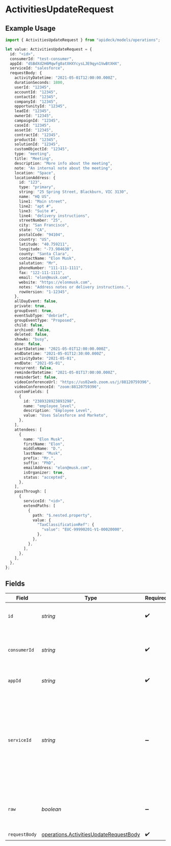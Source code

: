 # ActivitiesUpdateRequest

## Example Usage

```typescript
import { ActivitiesUpdateRequest } from "apideck/models/operations";

let value: ActivitiesUpdateRequest = {
  id: "<id>",
  consumerId: "test-consumer",
  appId: "dSBdXd2H6Mqwfg0atXHXYcysLJE9qyn1VwBtXHX",
  serviceId: "salesforce",
  requestBody: {
    activityDatetime: "2021-05-01T12:00:00.000Z",
    durationSeconds: 1800,
    userId: "12345",
    accountId: "12345",
    contactId: "12345",
    companyId: "12345",
    opportunityId: "12345",
    leadId: "12345",
    ownerId: "12345",
    campaignId: "12345",
    caseId: "12345",
    assetId: "12345",
    contractId: "12345",
    productId: "12345",
    solutionId: "12345",
    customObjectId: "12345",
    type: "meeting",
    title: "Meeting",
    description: "More info about the meeting",
    note: "An internal note about the meeting",
    location: "Space",
    locationAddress: {
      id: "123",
      type: "primary",
      string: "25 Spring Street, Blackburn, VIC 3130",
      name: "HQ US",
      line1: "Main street",
      line2: "apt #",
      line3: "Suite #",
      line4: "delivery instructions",
      streetNumber: "25",
      city: "San Francisco",
      state: "CA",
      postalCode: "94104",
      country: "US",
      latitude: "40.759211",
      longitude: "-73.984638",
      county: "Santa Clara",
      contactName: "Elon Musk",
      salutation: "Mr",
      phoneNumber: "111-111-1111",
      fax: "122-111-1111",
      email: "elon@musk.com",
      website: "https://elonmusk.com",
      notes: "Address notes or delivery instructions.",
      rowVersion: "1-12345",
    },
    allDayEvent: false,
    private: true,
    groupEvent: true,
    eventSubType: "debrief",
    groupEventType: "Proposed",
    child: false,
    archived: false,
    deleted: false,
    showAs: "busy",
    done: false,
    startDatetime: "2021-05-01T12:00:00.000Z",
    endDatetime: "2021-05-01T12:30:00.000Z",
    activityDate: "2021-05-01",
    endDate: "2021-05-01",
    recurrent: false,
    reminderDatetime: "2021-05-01T17:00:00.000Z",
    reminderSet: false,
    videoConferenceUrl: "https://us02web.zoom.us/j/88120759396",
    videoConferenceId: "zoom:88120759396",
    customFields: [
      {
        id: "2389328923893298",
        name: "employee_level",
        description: "Employee Level",
        value: "Uses Salesforce and Marketo",
      },
    ],
    attendees: [
      {
        name: "Elon Musk",
        firstName: "Elon",
        middleName: "D.",
        lastName: "Musk",
        prefix: "Mr.",
        suffix: "PhD",
        emailAddress: "elon@musk.com",
        isOrganizer: true,
        status: "accepted",
      },
    ],
    passThrough: [
      {
        serviceId: "<id>",
        extendPaths: [
          {
            path: "$.nested.property",
            value: {
              "TaxClassificationRef": {
                "value": "EUC-99990201-V1-00020000",
              },
            },
          },
        ],
      },
    ],
  },
};
```

## Fields

| Field                                                                                                                                         | Type                                                                                                                                          | Required                                                                                                                                      | Description                                                                                                                                   | Example                                                                                                                                       |
| --------------------------------------------------------------------------------------------------------------------------------------------- | --------------------------------------------------------------------------------------------------------------------------------------------- | --------------------------------------------------------------------------------------------------------------------------------------------- | --------------------------------------------------------------------------------------------------------------------------------------------- | --------------------------------------------------------------------------------------------------------------------------------------------- |
| `id`                                                                                                                                          | *string*                                                                                                                                      | :heavy_check_mark:                                                                                                                            | ID of the record you are acting upon.                                                                                                         |                                                                                                                                               |
| `consumerId`                                                                                                                                  | *string*                                                                                                                                      | :heavy_check_mark:                                                                                                                            | ID of the consumer which you want to get or push data from                                                                                    | test-consumer                                                                                                                                 |
| `appId`                                                                                                                                       | *string*                                                                                                                                      | :heavy_check_mark:                                                                                                                            | The ID of your Unify application                                                                                                              | dSBdXd2H6Mqwfg0atXHXYcysLJE9qyn1VwBtXHX                                                                                                       |
| `serviceId`                                                                                                                                   | *string*                                                                                                                                      | :heavy_minus_sign:                                                                                                                            | Provide the service id you want to call (e.g., pipedrive). Only needed when a consumer has activated multiple integrations for a Unified API. | salesforce                                                                                                                                    |
| `raw`                                                                                                                                         | *boolean*                                                                                                                                     | :heavy_minus_sign:                                                                                                                            | Include raw response. Mostly used for debugging purposes                                                                                      |                                                                                                                                               |
| `requestBody`                                                                                                                                 | [operations.ActivitiesUpdateRequestBody](../../models/operations/activitiesupdaterequestbody.md)                                              | :heavy_check_mark:                                                                                                                            | N/A                                                                                                                                           |                                                                                                                                               |